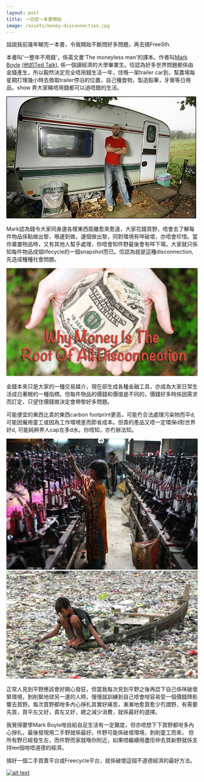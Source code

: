 ```yaml
---
layout: post
title: 一切從一本書開始
image: /assets/money-disconnection.jpg
---
```

話說我前幾年睇完一本書，令我開始不斷問好多問題，再去搞FreeSth.

本書叫'一整年不用錢'，係英文書'The moneyless man'的譯本。作者叫[Mark Boyle](http://www.moneylessmanifesto.org/) [(他的Ted Talk)](http://tedxtalks.ted.com/video/TEDxOPorto-Mark-Boyle-The-Money), 係一個讀經濟的大學畢業生。佢認為好多世界問題都係由金錢產生，所以毅然決定完全唔用錢生活一年，住喺一架trailer car到，幫農場每星期打理幾小時去換取trailer停泊的位置，自己種食物，製造鉛筆，牙膏等日用品，show 畀大家睇唔用錢都可以過唔錯的生活。

![alt text](/assets/mark-trailer.png "Mark's Trailer")

Mark認為錢令大家同身邊各樣東西距離愈來愈遠，大家花錢買野，唔會去了解每件物品係點做出黎，喺邊到做，邊個做出黎，同對環境有咩破壞，亦唔會珍惜。當你棄置物品時，又有其他人幫手處理，你唔會知件野最後會有咩下場。大家就只係知每件物品成個lifecycle的一個snapshot而已。佢認為就是這種disconnection, 先造成種種社會問題。

![alt text](/assets/money-disconnection.jpg "Disconnection")

金錢本來只是大家的一種交易媒介，現在卻生成各種金融工具，亦成為大家日常生活成日著眼的一種指標。但每件物品的價錢和價值是不同的，價錢好多時係因需求而訂定，只望住價錢做決定會帶黎好多問題。

可能便宜的東西比貴的東西carbon footprint更高，可能冇合法處理污染物而平d, 可能因僱用童工或因為工作環境差而節省成本。但貴的產品又唔一定環保d對世界好d, 可能純粹畀人cap左多d水。你唔知，亦冇辦法知。

![alt text](/assets/sweatshop.jpg "Sweatshop")
![alt text](/assets/pollution.jpg "Environmental pollution")

正常人見到平野應該會好開心發狂，但當我每次見到平野之後再諗下自己係咪破壞緊環境，剝削緊地球另一邊的人時，慢慢就訓練到自己唔會咁容易受一個價錢牌影響去買野。每次買野都咁多內心掙扎其實好痛苦，漸漸地愈買愈少冇謂野，有需要先買，買平左又好，貴左又好，總之減少消費，就係最好的選擇。

我覺得要學Mark Boyle咁自給自足生活有一定難度，但亦唔想下下買野都咁多內心掙扎，最後發現用二手野就係最好。件野可能係破壞環境，剝削童工而來，
但所有野已經發生左，而件野而家就喺你附近，如果唔繼續用盡佢仲去買新野就係支持lee個咁唔道德的經濟。

搞好一個二手買賣平台或Freecycle平台，就係破壞這個不道德經濟的最好方法。

<a href="https://www.freesth.com">![alt text](http://www.freesth.com/images/ogfreesth.png "FreeSth")</a>
